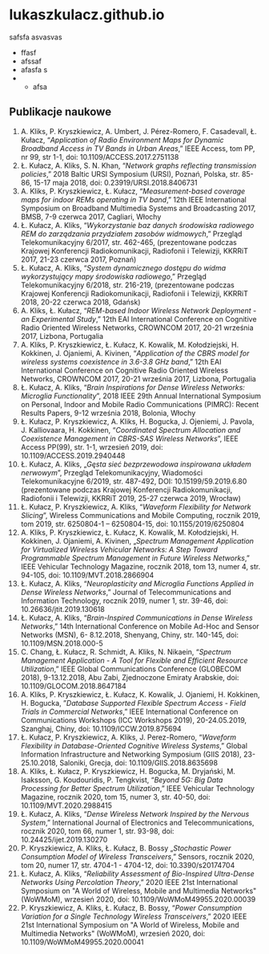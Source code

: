 # lukaszkulacz.github.io
safsfa
asvasvas

- ffasf
- afssaf 
- afasfa s
- - afsa

## Publikacje naukowe
1.	A. Kliks, P. Kryszkiewicz, A. Umbert, J. Pérez-Romero, F. Casadevall, Ł. Kułacz, “*Application of Radio Environment Maps for Dynamic Broadband Access in TV Bands in Urban Areas*,” IEEE Access, tom PP, nr 99, str 1-1, doi: 10.1109/ACCESS.2017.2751138
2.	Ł. Kułacz, A. Kliks, S. N. Khan, “*Network graphs reflecting transmission policies*,” 2018 Baltic URSI Symposium (URSI), Poznań, Polska, str. 85-86, 15-17 maja 2018, doi: 0.23919/URSI.2018.8406731
3.	A. Kliks, P. Kryszkiewicz, Ł. Kułacz, “*Measurement-based coverage maps for indoor REMs operating in TV band*,” 12th IEEE International Symposium on Broadband Multimedia Systems and Broadcasting 2017, BMSB, 7-9 czerwca 2017, Cagliari, Włochy
4.	Ł. Kułacz, A. Kliks, “*Wykorzystanie baz danych środowiska radiowego REM do zarządzania przydziałem zasobów widmowych*,” Przegląd Telekomunikacyjny 6/2017, str. 462-465, (prezentowane podczas Krajowej Konferencji Radiokomunikacji, Radiofonii i Telewizji, KKRRiT 2017, 21-23 czerwca 2017, Poznań)
5.	Ł. Kułacz, A. Kliks, “*System dynamicznego dostępu do widma wykorzystujący mapy środowiska radiowego*,” Przegląd Telekomunikacyjny 6/2018, str. 216-219, (prezentowane podczas Krajowej Konferencji Radiokomunikacji, Radiofonii i Telewizji, KKRRiT 2018, 20-22 czerwca 2018, Gdańsk)
6.	A. Kliks, Ł. Kułacz, “*REM-based Indoor Wireless Network Deployment - an Experimental Study*,” 12th EAI International Conference on Cognitive Radio Oriented Wireless Networks, CROWNCOM 2017, 20-21 września 2017, Lizbona, Portugalia
7.	A. Kliks, P. Kryszkiewicz, Ł. Kułacz, K. Kowalik, M. Kołodziejski, H. Kokkinen, J. Ojaniemi, A. Kivinen, “*Application of the CBRS model for wireless systems coexistence in 3.6-3.8 GHz band*,” 12th EAI International Conference on Cognitive Radio Oriented Wireless Networks, CROWNCOM 2017, 20-21 września 2017, Lizbona, Portugalia
8.	Ł. Kułacz, A. Kliks, “*Brain Inspirations for Dense Wireless Networks: Microglia Functionality*”, 2018 IEEE 29th Annual International Symposium on Personal, Indoor and Mobile Radio Communications (PIMRC): Recent Results Papers, 9-12 września 2018, Bolonia, Włochy
9.	Ł. Kułacz, P. Kryszkiewicz, A. Kliks, H. Bogucka, J. Ojeniemi, J. Pavola, J. Kalliovaara, H. Kokkinen, “*Coordinated Spectrum Allocation and Coexistence Management in CBRS-SAS Wireless Networks*”, IEEE Access PP(99), str. 1-1, wrzesień 2019, doi: 10.1109/ACCESS.2019.2940448
10.	Ł. Kułacz, A. Kliks, „*Gęsta sieć bezprzewodowa inspirowana układem nerwowym*”, Przegląd Telekomunikacyjny, Wiadomości Telekomunikacyjne 6/2019, str. 487-492, DOI: 10.15199/59.2019.6.80 (prezentowane podczas Krajowej Konferencji Radiokomunikacji, Radiofonii i Telewizji, KKRRiT 2019, 25-27 czerwca 2019, Wrocław)
11.	Ł. Kułacz, P. Kryszkiewicz, A. Kliks, “*Waveform Flexibility for Network Slicing*”, Wireless Communications and Mobile Computing, rocznik 2019, tom 2019, str. 6250804-1 – 6250804-15, doi: 10.1155/2019/6250804
12.	A. Kliks, P. Kryszkiewicz, Ł. Kułacz, K. Kowalik, M. Kołodziejski, H. Kokkinen, J. Ojaniemi, A. Kivinen, „*Spectrum Management Application for Virtualized Wireless Vehicular Networks: A Step Toward Programmable Spectrum Management in Future Wireless Networks*,” IEEE Vehicular Technology Magazine, rocznik 2018, tom 13, numer 4, str. 94-105, doi: 10.1109/MVT.2018.2866904
13.	Ł. Kułacz, A. Kliks, “*Neuroplasticity and Microglia Functions Applied in Dense Wireless Networks*,” Journal of Telecommunications and Information Technology, rocznik 2019, numer 1, str. 39-46, doi: 10.26636/jtit.2019.130618
14.	Ł. Kułacz, A. Kliks, “*Brain-Inspired Communications in Dense Wireless Networks*,” 14th International Conference on Mobile Ad-Hoc and Sensor Networks (MSN), 6- 8.12.2018, Shenyang, Chiny, str. 140-145, doi: 10.1109/MSN.2018.000-5
15.	C. Chang, Ł. Kułacz, R. Schmidt, A. Kliks, N. Nikaein, “*Spectrum Management Application - A Tool for Flexible and Efficient Resource Utilization*,” IEEE Global Communications Conference (GLOBECOM 2018), 9-13.12.2018, Abu Zabi, Zjednoczone Emiraty Arabskie, doi: 10.1109/GLOCOM.2018.8647184
16.	A. Kliks, P. Kryszkiewicz, Ł. Kułacz, K. Kowalik, J. Ojaniemi, H. Kokkinen, H. Bogucka, ”*Database Supported Flexible Spectrum Access - Field Trials in Commercial Networks*,” IEEE International Conference on Communications Workshops (ICC Workshops 2019), 20-24.05.2019, Szanghaj, Chiny, doi: 10.1109/ICCW.2019.875694
17.	Ł. Kułacz, P. Kryszkiewicz, A. Kliks, J. Perez-Romero, “*Waveform Flexibility in Database-Oriented Cognitive Wireless Systems*,” Global Information Infrastructure and Networking Symposium (GIIS 2018), 23-25.10.2018, Saloniki, Grecja, doi: 10.1109/GIIS.2018.8635698
18.	A. Kliks, Ł. Kułacz, P. Kryszkiewicz, H. Bogucka, M. Dryjański, M. Isaksson, G. Koudouridis, P. Tengkvist, “*Beyond 5G: Big Data Processing for Better Spectrum Utilization*,” IEEE Vehicular Technology Magazine, rocznik 2020, tom 15, numer 3, str. 40-50, doi: 10.1109/MVT.2020.2988415
19.	Ł. Kułacz, A. Kliks, “*Dense Wireless Network Inspired by the Nervous System*,” International Journal of Electronics and Telecommunications, rocznik 2020, tom 66, numer 1, str. 93-98, doi: 10.24425/ijet.2019.130270
20.	P. Kryszkiewicz, A. Kliks, Ł. Kułacz, B. Bossy „*Stochastic Power Consumption Model of Wireless Transceivers*,” Sensors, rocznik 2020, tom 20, numer 17, str. 4704-1 - 4704-12, doi: 10.3390/s20174704
21.	Ł. Kułacz, A. Kliks, “*Reliability Assessment of Bio-Inspired Ultra-Dense Networks Using Percolation Theory*,” 2020 IEEE 21st International Symposium on "A World of Wireless, Mobile and Multimedia Networks" (WoWMoM), wrzesień 2020, doi: 10.1109/WoWMoM49955.2020.00039
22.	P. Kryszkiewicz, A. Kliks, Ł. Kułacz, B. Bossy, “*Power Consumption Variation for a Single Technology Wireless Transceivers*,” 2020 IEEE 21st International Symposium on "A World of Wireless, Mobile and Multimedia Networks" (WoWMoM), wrzesień 2020, doi: 10.1109/WoWMoM49955.2020.00041

